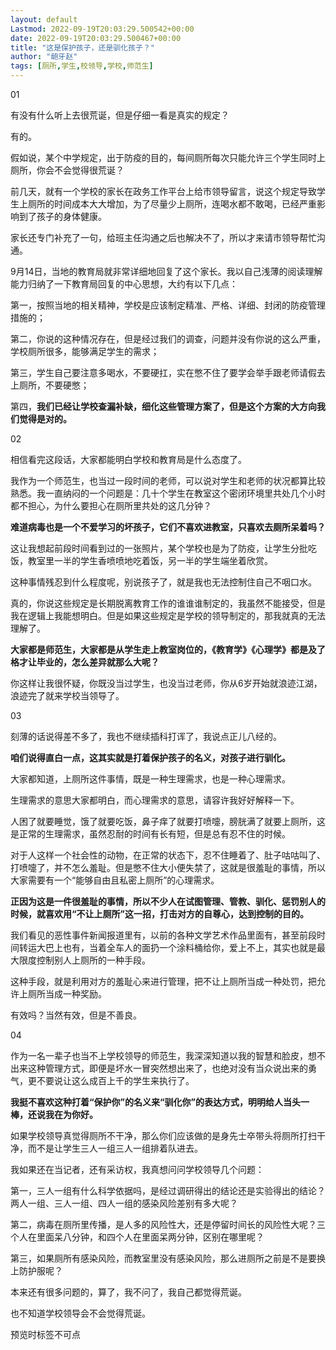 ```yaml
---
layout: default
Lastmod: 2022-09-19T20:03:29.500542+00:00
date: 2022-09-19T20:03:29.500467+00:00
title: "这是保护孩子，还是驯化孩子？"
author: "龅牙赵"
tags: [厕所,学生,校领导,学校,师范生]
---
```


01

有没有什么听上去很荒诞，但是仔细一看是真实的规定？

有的。

假如说，某个中学规定，出于防疫的目的，每间厕所每次只能允许三个学生同时上厕所，你会不会觉得很荒诞？

前几天，就有一个学校的家长在政务工作平台上给市领导留言，说这个规定导致学生上厕所的时间成本大大增加，为了尽量少上厕所，连喝水都不敢喝，已经严重影响到了孩子的身体健康。

家长还专门补充了一句，给班主任沟通之后也解决不了，所以才来请市领导帮忙沟通。

9月14日，当地的教育局就非常详细地回复了这个家长。我以自己浅薄的阅读理解能力归纳了一下教育局回复的中心思想，大约有以下几点：

第一，按照当地的相关精神，学校是应该制定精准、严格、详细、封闭的防疫管理措施的；

第二，你说的这种情况存在，但是经过我们的调查，问题并没有你说的这么严重，学校厕所很多，能够满足学生的需求；

第三，学生自己要注意多喝水，不要硬扛，实在憋不住了要学会举手跟老师请假去上厕所，不要硬憋；

第四，**我们已经让学校查漏补缺，细化这些管理方案了，但是这个方案的大方向我们觉得是对的。**

02

相信看完这段话，大家都能明白学校和教育局是什么态度了。

我作为一个师范生，也当过一段时间的老师，可以说对学生和老师的状况都算比较熟悉。我一直纳闷的一个问题是：几十个学生在教室这个密闭环境里共处几个小时都不担心，为什么要担心在厕所里共处的这几分钟？

**难道病毒也是一个不爱学习的坏孩子，它们不喜欢进教室，只喜欢去厕所呆着吗？**

这让我想起前段时间看到过的一张照片，某个学校也是为了防疫，让学生分批吃饭，教室里一半的学生香喷喷地吃着饭，另一半的学生端坐着欣赏。

这种事情残忍到什么程度呢，别说孩子了，就是我也无法控制住自己不咽口水。

真的，你说这些规定是长期脱离教育工作的谁谁谁制定的，我虽然不能接受，但是我在逻辑上我能想明白。但是如果这些规定是学校的领导制定的，那我就真的无法理解了。

**大家都是师范生，大家都是从学生走上教室岗位的，《教育学》《心理学》都是及了格才让毕业的，怎么差异就那么大呢？**

你这样让我很怀疑，你既没当过学生，也没当过老师，你从6岁开始就浪迹江湖，浪迹完了就来学校当领导了。

03

刻薄的话说得差不多了，我也不继续插科打诨了，我说点正儿八经的。

**咱们说得直白一点，这其实就是打着保护孩子的名义，对孩子进行驯化。**

大家都知道，上厕所这件事情，既是一种生理需求，也是一种心理需求。

生理需求的意思大家都明白，而心理需求的意思，请容许我好好解释一下。

人困了就要睡觉，饿了就要吃饭，鼻子痒了就要打喷嚏，膀胱满了就要上厕所，这是正常的生理需求，虽然忍耐的时间有长有短，但是总有忍不住的时候。

对于人这样一个社会性的动物，在正常的状态下，忍不住睡着了、肚子咕咕叫了、打喷嚏了，并不怎么羞耻。但是憋不住大小便失禁了，这就是很羞耻的事情，所以大家需要有一个“能够自由且私密上厕所”的心理需求。

**正因为这是一件很羞耻的事情，所以不少人在试图管理、管教、驯化、惩罚别人的时候，就喜欢用“不让上厕所”这一招，打击对方的自尊心，达到控制的目的。**

我们看见的恶性事件新闻报道里有，以前的各种文学艺术作品里面有，甚至前段时间转运大巴上也有，当着全车人的面扔一个涂料桶给你，爱上不上，其实也就是最大限度控制别人上厕所的一种手段。

这种手段，就是利用对方的羞耻心来进行管理，把不让上厕所当成一种处罚，把允许上厕所当成一种奖励。

有效吗？当然有效，但是不善良。

04

作为一名一辈子也当不上学校领导的师范生，我深深知道以我的智慧和脸皮，想不出来这种管理方式，即便是坏水一冒突然想出来了，也绝对没有当众说出来的勇气，更不要说让这么成百上千的学生来执行了。

**我挺不喜欢这种打着“保护你”的名义来“驯化你”的表达方式，明明给人当头一棒，还说我在为你好。**

如果学校领导真觉得厕所不干净，那么你们应该做的是身先士卒带头将厕所打扫干净，而不是让学生三人一组三人一组排着队进去。

我如果还在当记者，还有采访权，我真想问问学校领导几个问题：

第一，三人一组有什么科学依据吗，是经过调研得出的结论还是实验得出的结论？两人一组、三人一组、四人一组的感染风险差别有多大呢？

第二，病毒在厕所里传播，是人多的风险性大，还是停留时间长的风险性大呢？三个人在里面呆八分钟，和四个人在里面呆两分钟，区别在哪里呢？

第三，如果厕所有感染风险，而教室里没有感染风险，那么进厕所之前是不是要换上防护服呢？

本来还有很多问题的，算了，我不问了，我自己都觉得荒诞。

也不知道学校领导会不会觉得荒诞。

预览时标签不可点

